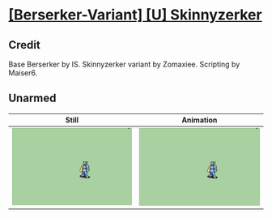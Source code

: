 # [\[Berserker-Variant\] \[U\] Skinnyzerker](../)

## Credit

Base Berserker by IS.
Skinnyzerker variant by Zomaxiee.
Scripting by Maiser6.
	
## Unarmed

| Still | Animation |
| :---: | :-------: |
| ![Unarmed still](./Unarmed_000.png) | ![Unarmed animation](./Unarmed.gif) |
